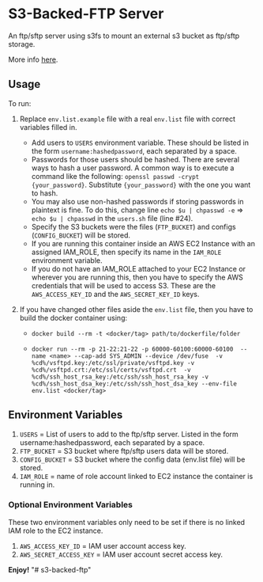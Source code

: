 # S3-Backed-FTP Server

An ftp/sftp server using s3fs to mount an external s3 bucket as ftp/sftp storage.

More info [here](http://cloudacademy.com/blog/s3-ftp-server/).

## Usage

To run:

1. Replace `env.list.example` file with a real `env.list` file with correct variables filled in.
    - Add users to `USERS` environment variable. These should be listed in the form `username:hashedpassword`, each separated by a space.
     - Passwords for those users should be hashed. There are several ways to hash a user password. A common way is to execute a command like the following: `openssl passwd -crypt {your_password}`. Substitute `{your_password}` with the one you want to hash.
     - You may also use non-hashed passwords if storing passwords in plaintext is fine. To do this, change line ` echo $u | chpasswd -e ` => ` echo $u | chpasswd ` in the `users.sh` file (line #24).
    - Specify the S3 buckets were the files (`FTP_BUCKET`) and configs (`CONFIG_BUCKET`) will be stored.
    - If you are running this container inside an AWS EC2 Instance with an assigned IAM_ROLE, then specify its name in the `IAM_ROLE` environment variable.
    - If you do not have an IAM_ROLE attached to your EC2 Instance or wherever you are running this, then you have to specify the AWS credentials that will be used to access S3. These are the `AWS_ACCESS_KEY_ID` and the `AWS_SECRET_KEY_ID` keys.

2. If you have changed other files aside the `env.list` file, then you have to build the docker container using:

    - `docker build --rm -t <docker/tag> path/to/dockerfile/folder`

    - `docker run --rm -p 21-22:21-22 -p 60000-60100:60000-60100  --name <name> --cap-add SYS_ADMIN --device /dev/fuse  -v %cd%/vsftpd.key:/etc/ssl/private/vsftpd.key -v %cd%/vsftpd.crt:/etc/ssl/certs/vsftpd.crt  -v %cd%/ssh_host_rsa_key:/etc/ssh/ssh_host_rsa_key -v %cd%/ssh_host_dsa_key:/etc/ssh/ssh_host_dsa_key --env-file env.list <docker/tag>`
	
    
## Environment Variables

1. ` USERS ` = List of users to add to the ftp/sftp server. Listed in the form username:hashedpassword, each separated by a space.
2. ` FTP_BUCKET ` = S3 bucket where ftp/sftp users data will be stored.
3. ` CONFIG_BUCKET ` = S3 bucket where the config data (env.list file) will be stored.
4. ` IAM_ROLE ` = name of role account linked to EC2 instance the container is running in.

### Optional Environment Variables
These two environment variables only need to be set if there is no linked IAM role to the EC2 instance.

1. ` AWS_ACCESS_KEY_ID ` = IAM user account access key.
2. ` AWS_SECRET_ACCESS_KEY ` = IAM user account secret access key.

**Enjoy!**
"# s3-backed-ftp" 
